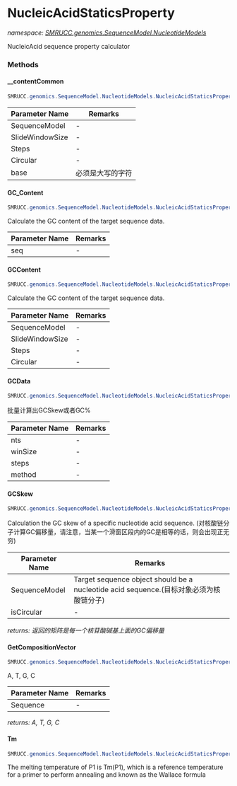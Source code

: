﻿# NucleicAcidStaticsProperty
_namespace: [SMRUCC.genomics.SequenceModel.NucleotideModels](./index.md)_

NucleicAcid sequence property calculator



### Methods

#### __contentCommon
```csharp
SMRUCC.genomics.SequenceModel.NucleotideModels.NucleicAcidStaticsProperty.__contentCommon(SMRUCC.genomics.SequenceModel.I_PolymerSequenceModel,System.Int32,System.Int32,System.Boolean,System.Char[])
```


|Parameter Name|Remarks|
|--------------|-------|
|SequenceModel|-|
|SlideWindowSize|-|
|Steps|-|
|Circular|-|
|base|必须是大写的字符|


#### GC_Content
```csharp
SMRUCC.genomics.SequenceModel.NucleotideModels.NucleicAcidStaticsProperty.GC_Content(System.Collections.Generic.IEnumerable{SMRUCC.genomics.SequenceModel.NucleotideModels.DNA})
```
Calculate the GC content of the target sequence data.

|Parameter Name|Remarks|
|--------------|-------|
|seq|-|


#### GCContent
```csharp
SMRUCC.genomics.SequenceModel.NucleotideModels.NucleicAcidStaticsProperty.GCContent(SMRUCC.genomics.SequenceModel.I_PolymerSequenceModel,System.Int32,System.Int32,System.Boolean)
```
Calculate the GC content of the target sequence data.

|Parameter Name|Remarks|
|--------------|-------|
|SequenceModel|-|
|SlideWindowSize|-|
|Steps|-|
|Circular|-|


#### GCData
```csharp
SMRUCC.genomics.SequenceModel.NucleotideModels.NucleicAcidStaticsProperty.GCData(System.Collections.Generic.IEnumerable{SMRUCC.genomics.SequenceModel.FASTA.FastaToken},System.Int32,System.Int32,SMRUCC.genomics.SequenceModel.NucleotideModels.NucleicAcidStaticsProperty.NtProperty)
```
批量计算出GCSkew或者GC%

|Parameter Name|Remarks|
|--------------|-------|
|nts|-|
|winSize|-|
|steps|-|
|method|-|


#### GCSkew
```csharp
SMRUCC.genomics.SequenceModel.NucleotideModels.NucleicAcidStaticsProperty.GCSkew(SMRUCC.genomics.SequenceModel.I_PolymerSequenceModel,System.Int32,System.Int32,System.Boolean)
```
Calculation the GC skew of a specific nucleotide acid sequence.
 (对核酸链分子计算GC偏移量，请注意，当某一个滑窗区段内的GC是相等的话，则会出现正无穷)

|Parameter Name|Remarks|
|--------------|-------|
|SequenceModel|Target sequence object should be a nucleotide acid sequence.(目标对象必须为核酸链分子)|
|isCircular|-|


_returns: 返回的矩阵是每一个核苷酸碱基上面的GC偏移量_

#### GetCompositionVector
```csharp
SMRUCC.genomics.SequenceModel.NucleotideModels.NucleicAcidStaticsProperty.GetCompositionVector(System.Char[])
```
A, T, G, C

|Parameter Name|Remarks|
|--------------|-------|
|Sequence|-|


_returns: A, T, G, C_

#### Tm
```csharp
SMRUCC.genomics.SequenceModel.NucleotideModels.NucleicAcidStaticsProperty.Tm(System.String)
```
The melting temperature of P1 is Tm(P1), which is a reference temperature for a primer to perform annealing and known as the Wallace formula


